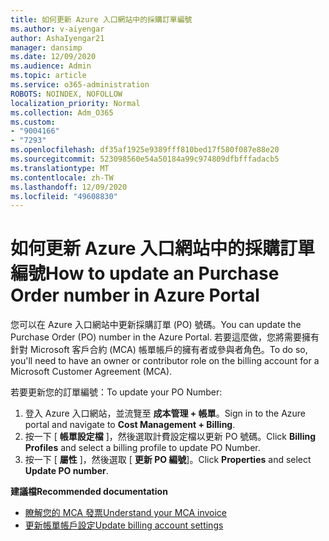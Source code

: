 ```yaml
---
title: 如何更新 Azure 入口網站中的採購訂單編號
ms.author: v-aiyengar
author: AshaIyengar21
manager: dansimp
ms.date: 12/09/2020
ms.audience: Admin
ms.topic: article
ms.service: o365-administration
ROBOTS: NOINDEX, NOFOLLOW
localization_priority: Normal
ms.collection: Adm_O365
ms.custom:
- "9004166"
- "7293"
ms.openlocfilehash: df35af1925e9389fff810bed17f580f087e88e20
ms.sourcegitcommit: 523098560e54a50184a99c974809dfbfffadacb5
ms.translationtype: MT
ms.contentlocale: zh-TW
ms.lasthandoff: 12/09/2020
ms.locfileid: "49608830"
---
```

# <a name="how-to-update-an-purchase-order-number-in-azure-portal"></a><span data-ttu-id="c5d17-102">如何更新 Azure 入口網站中的採購訂單編號</span><span class="sxs-lookup"><span data-stu-id="c5d17-102">How to update an Purchase Order number in Azure Portal</span></span>

<span data-ttu-id="c5d17-103">您可以在 Azure 入口網站中更新採購訂單 (PO) 號碼。</span><span class="sxs-lookup"><span data-stu-id="c5d17-103">You can update the Purchase Order (PO) number in the Azure Portal.</span></span> <span data-ttu-id="c5d17-104">若要這麼做，您將需要擁有針對 Microsoft 客戶合約 (MCA) 帳單帳戶的擁有者或參與者角色。</span><span class="sxs-lookup"><span data-stu-id="c5d17-104">To do so, you'll need to have an owner or contributor role on the billing account for a Microsoft Customer Agreement (MCA).</span></span> 

<span data-ttu-id="c5d17-105">若要更新您的訂單編號：</span><span class="sxs-lookup"><span data-stu-id="c5d17-105">To update your PO Number:</span></span>
1. <span data-ttu-id="c5d17-106">登入 Azure 入口網站，並流覽至 **成本管理 + 帳單**。</span><span class="sxs-lookup"><span data-stu-id="c5d17-106">Sign in to the Azure portal and navigate to **Cost Management + Billing**.</span></span>
1. <span data-ttu-id="c5d17-107">按一下 [ **帳單設定檔** ]，然後選取計費設定檔以更新 PO 號碼。</span><span class="sxs-lookup"><span data-stu-id="c5d17-107">Click **Billing Profiles** and select a billing profile to update PO Number.</span></span>
1. <span data-ttu-id="c5d17-108">按一下 [ **屬性** ]，然後選取 [ **更新 PO 編號**]。</span><span class="sxs-lookup"><span data-stu-id="c5d17-108">Click **Properties** and select **Update PO number**.</span></span> 

<span data-ttu-id="c5d17-109">**建議檔**</span><span class="sxs-lookup"><span data-stu-id="c5d17-109">**Recommended documentation**</span></span>

- [<span data-ttu-id="c5d17-110">瞭解您的 MCA 發票</span><span class="sxs-lookup"><span data-stu-id="c5d17-110">Understand your MCA invoice</span></span>](https://docs.microsoft.com/azure/cost-management-billing/understand/mca-understand-your-invoice)
- [<span data-ttu-id="c5d17-111">更新帳單帳戶設定</span><span class="sxs-lookup"><span data-stu-id="c5d17-111">Update billing account settings</span></span>](https://docs.microsoft.com/microsoft-store/update-microsoft-store-for-business-account-settings)  
